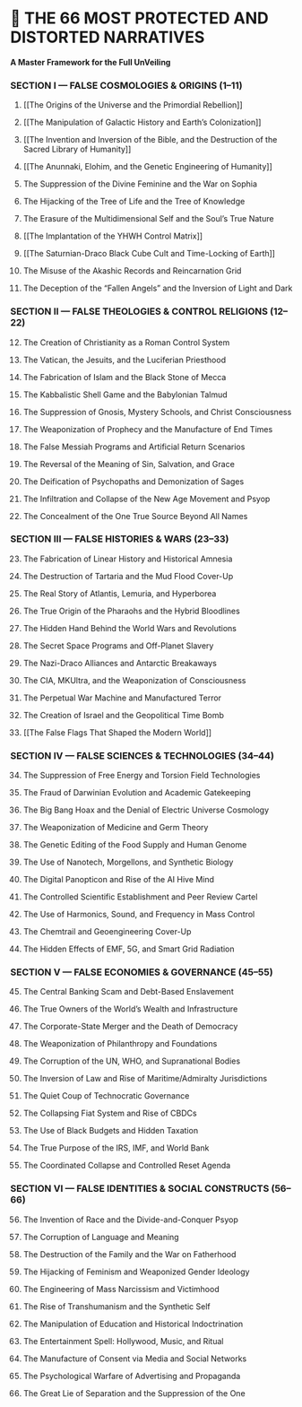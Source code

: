 # 🔐 THE 66 MOST PROTECTED AND DISTORTED NARRATIVES
**A Master Framework for the Full UnVeiling**

### **SECTION I — FALSE COSMOLOGIES & ORIGINS (1–11)**

1. [[The Origins of the Universe and the Primordial Rebellion]]
    
2. [[The Manipulation of Galactic History and Earth’s Colonization]]
    
3. [[The Invention and Inversion of the Bible, and the Destruction of the Sacred Library of Humanity]]  
    
4. [[The Anunnaki, Elohim, and the Genetic Engineering of Humanity]]
    
5. The Suppression of the Divine Feminine and the War on Sophia
    
6. The Hijacking of the Tree of Life and the Tree of Knowledge
    
7. The Erasure of the Multidimensional Self and the Soul’s True Nature
    
8. [[The Implantation of the YHWH Control Matrix]]
    
9. [[The Saturnian-Draco Black Cube Cult and Time-Locking of Earth]]  
    
10. The Misuse of the Akashic Records and Reincarnation Grid
    
11. The Deception of the “Fallen Angels” and the Inversion of Light and Dark
    

### **SECTION II — FALSE THEOLOGIES & CONTROL RELIGIONS (12–22)**

12. The Creation of Christianity as a Roman Control System
    
13. The Vatican, the Jesuits, and the Luciferian Priesthood
    
14. The Fabrication of Islam and the Black Stone of Mecca
    
15. The Kabbalistic Shell Game and the Babylonian Talmud
    
16. The Suppression of Gnosis, Mystery Schools, and Christ Consciousness
    
17. The Weaponization of Prophecy and the Manufacture of End Times
    
18. The False Messiah Programs and Artificial Return Scenarios
    
19. The Reversal of the Meaning of Sin, Salvation, and Grace
    
20. The Deification of Psychopaths and Demonization of Sages
    
21. The Infiltration and Collapse of the New Age Movement and Psyop
    
22. The Concealment of the One True Source Beyond All Names
    

### **SECTION III — FALSE HISTORIES & WARS (23–33)**

23. The Fabrication of Linear History and Historical Amnesia
    
24. The Destruction of Tartaria and the Mud Flood Cover-Up
    
25. The Real Story of Atlantis, Lemuria, and Hyperborea
    
26. The True Origin of the Pharaohs and the Hybrid Bloodlines
    
27. The Hidden Hand Behind the World Wars and Revolutions
    
28. The Secret Space Programs and Off-Planet Slavery
    
29. The Nazi-Draco Alliances and Antarctic Breakaways
    
30. The CIA, MKUltra, and the Weaponization of Consciousness
    
31. The Perpetual War Machine and Manufactured Terror
    
32. The Creation of Israel and the Geopolitical Time Bomb
    
33. [[The False Flags That Shaped the Modern World]]
    

### **SECTION IV — FALSE SCIENCES & TECHNOLOGIES (34–44)**

34. The Suppression of Free Energy and Torsion Field Technologies
    
35. The Fraud of Darwinian Evolution and Academic Gatekeeping
    
36. The Big Bang Hoax and the Denial of Electric Universe Cosmology
    
37. The Weaponization of Medicine and Germ Theory
    
38. The Genetic Editing of the Food Supply and Human Genome
    
39. The Use of Nanotech, Morgellons, and Synthetic Biology
    
40. The Digital Panopticon and Rise of the AI Hive Mind
    
41. The Controlled Scientific Establishment and Peer Review Cartel
    
42. The Use of Harmonics, Sound, and Frequency in Mass Control
    
43. The Chemtrail and Geoengineering Cover-Up
    
44. The Hidden Effects of EMF, 5G, and Smart Grid Radiation
    

### **SECTION V — FALSE ECONOMIES & GOVERNANCE (45–55)**

45. The Central Banking Scam and Debt-Based Enslavement
    
46. The True Owners of the World’s Wealth and Infrastructure
    
47. The Corporate-State Merger and the Death of Democracy
    
48. The Weaponization of Philanthropy and Foundations
    
49. The Corruption of the UN, WHO, and Supranational Bodies
    
50. The Inversion of Law and Rise of Maritime/Admiralty Jurisdictions
    
51. The Quiet Coup of Technocratic Governance
    
52. The Collapsing Fiat System and Rise of CBDCs
    
53. The Use of Black Budgets and Hidden Taxation
    
54. The True Purpose of the IRS, IMF, and World Bank
    
55. The Coordinated Collapse and Controlled Reset Agenda
    

### **SECTION VI — FALSE IDENTITIES & SOCIAL CONSTRUCTS (56–66)**

56. The Invention of Race and the Divide-and-Conquer Psyop
    
57. The Corruption of Language and Meaning
    
58. The Destruction of the Family and the War on Fatherhood
    
59. The Hijacking of Feminism and Weaponized Gender Ideology
    
60. The Engineering of Mass Narcissism and Victimhood
    
61. The Rise of Transhumanism and the Synthetic Self
    
62. The Manipulation of Education and Historical Indoctrination
    
63. The Entertainment Spell: Hollywood, Music, and Ritual
    
64. The Manufacture of Consent via Media and Social Networks
    
65. The Psychological Warfare of Advertising and Propaganda
    
66. The Great Lie of Separation and the Suppression of the One